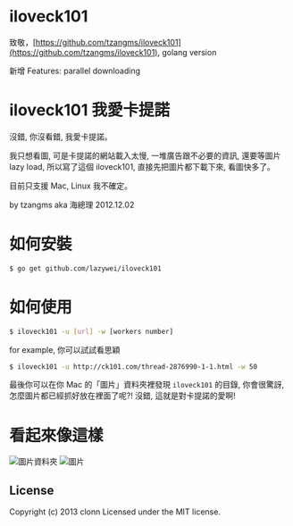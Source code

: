 # iloveck101

致敬，[https://github.com/tzangms/iloveck101](https://github.com/tzangms/iloveck101), golang version

新增 Features: parallel downloading

iloveck101 我愛卡提諾
====================

沒錯, 你沒看錯, 我愛卡提諾。

我只想看圖, 可是卡提諾的網站載入太慢, 一堆廣告跟不必要的資訊, 還要等圖片 lazy load, 所以寫了這個 iloveck101, 直接先把圖片都下載下來, 看圖快多了。

目前只支援 Mac, Linux 我不確定。

by tzangms aka 海總理 2012.12.02



如何安裝
==========

```bash
$ go get github.com/lazywei/iloveck101
```


如何使用
===========

```bash
$ iloveck101 -u [url] -w [workers number]

```

for example, 你可以試試看思穎

```bash
$ iloveck101 -u http://ck101.com/thread-2876990-1-1.html -w 50
```

最後你可以在你 Mac 的「圖片」資料夾裡發現 `iloveck101` 的目錄, 你會很驚訝, 怎麼圖片都已經抓好放在裡面了呢?! 
沒錯, 這就是對卡提諾的愛啊!


看起來像這樣
==============

![圖片資料夾](https://raw.github.com/tzangms/iloveck101/master/docs/images1.png) 
![圖片](https://raw.github.com/tzangms/iloveck101/master/docs/images2.png) 


## License
Copyright (c) 2013 clonn
Licensed under the MIT license.
